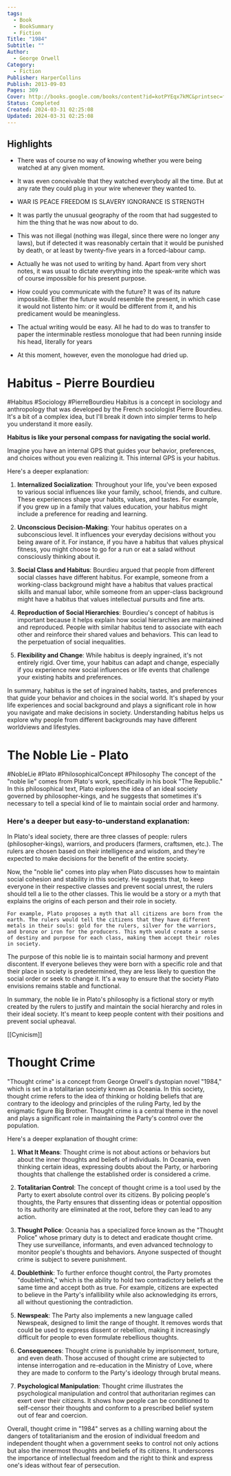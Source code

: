 ```yaml
---
tags:
  - Book
  - BookSummary
  - Fiction
Title: "1984"
Subtitle: ""
Author:
  - George Orwell
Category:
  - Fiction
Publisher: HarperCollins
Publish: 2013-09-03
Pages: 309
Cover: http://books.google.com/books/content?id=kotPYEqx7kMC&printsec=frontcover&img=1&zoom=1&edge=curl&source=gbs_api
Status: Completed
Created: 2024-03-31 02:25:08
Updated: 2024-03-31 02:25:08
---
```

## Highlights

- There was of course no way of knowing whether you were being watched at any given moment.

- It was even conceivable that they watched everybody all the time. But at any rate they could plug in your wire whenever they wanted to.

- WAR IS PEACE FREEDOM IS SLAVERY IGNORANCE IS STRENGTH

- It was partly the unusual geography of the room that had suggested to him the thing that he was now about to do.

- This was not illegal (nothing was illegal, since there were no longer any laws), but if detected it was reasonably certain that it would be punished by death, or at least by twenty-five years in a forced-labour camp.

- Actually he was not used to writing by hand. Apart from very short notes, it was usual to dictate everything into the speak-write which was of course impossible for his present purpose.

- How could you communicate with the future? It was of its nature impossible. Either the future would resemble the present, in which case it would not listento him: or it would be different from it, and his predicament would be meaningless.

- The actual writing would be easy. All he had to do was to transfer to paper the interminable restless monologue that had been running inside his head, literally for years

- At this moment, however, even the monologue had dried up.

# Habitus - Pierre Bourdieu

#Habitus #Sociology #PierreBourdieu
Habitus is a concept in sociology and anthropology that was developed by the French sociologist Pierre Bourdieu. It's a bit of a complex idea, but I'll break it down into simpler terms to help you understand it more easily.

**Habitus is like your personal compass for navigating the social world.** 

Imagine you have an internal GPS that guides your behavior, preferences, and choices without you even realizing it. This internal GPS is your habitus.

Here's a deeper explanation:

1. **Internalized Socialization**: Throughout your life, you've been exposed to various social influences like your family, school, friends, and culture. These experiences shape your habits, values, and tastes. For example, if you grew up in a family that values education, your habitus might include a preference for reading and learning.

2. **Unconscious Decision-Making**: Your habitus operates on a subconscious level. It influences your everyday decisions without you being aware of it. For instance, if you have a habitus that values physical fitness, you might choose to go for a run or eat a salad without consciously thinking about it.

3. **Social Class and Habitus**: Bourdieu argued that people from different social classes have different habitus. For example, someone from a working-class background might have a habitus that values practical skills and manual labor, while someone from an upper-class background might have a habitus that values intellectual pursuits and fine arts.

4. **Reproduction of Social Hierarchies**: Bourdieu's concept of habitus is important because it helps explain how social hierarchies are maintained and reproduced. People with similar habitus tend to associate with each other and reinforce their shared values and behaviors. This can lead to the perpetuation of social inequalities.

5. **Flexibility and Change**: While habitus is deeply ingrained, it's not entirely rigid. Over time, your habitus can adapt and change, especially if you experience new social influences or life events that challenge your existing habits and preferences.

In summary, habitus is the set of ingrained habits, tastes, and preferences that guide your behavior and choices in the social world. It's shaped by your life experiences and social background and plays a significant role in how you navigate and make decisions in society. Understanding habitus helps us explore why people from different backgrounds may have different worldviews and lifestyles.

# The Noble Lie - Plato

#NobleLie #Plato #PhilosophicalConcept #Philosophy 
The concept of the "noble lie" comes from Plato's work, specifically in his book "The Republic." In this philosophical text, Plato explores the idea of an ideal society governed by philosopher-kings, and he suggests that sometimes it's necessary to tell a special kind of lie to maintain social order and harmony.

### Here's a deeper but easy-to-understand explanation:

In Plato's ideal society, there are three classes of people: rulers (philosopher-kings), warriors, and producers (farmers, craftsmen, etc.). The rulers are chosen based on their intelligence and wisdom, and they're expected to make decisions for the benefit of the entire society.

Now, the "noble lie" comes into play when Plato discusses how to maintain social cohesion and stability in this society. He suggests that, to keep everyone in their respective classes and prevent social unrest, the rulers should tell a lie to the other classes. This lie would be a story or a myth that explains the origins of each person and their role in society.

```
For example, Plato proposes a myth that all citizens are born from the earth. The rulers would tell the citizens that they have different metals in their souls: gold for the rulers, silver for the warriors, and bronze or iron for the producers. This myth would create a sense of destiny and purpose for each class, making them accept their roles in society.
```

The purpose of this noble lie is to maintain social harmony and prevent discontent. If everyone believes they were born with a specific role and that their place in society is predetermined, they are less likely to question the social order or seek to change it. It's a way to ensure that the society Plato envisions remains stable and functional.

In summary, the noble lie in Plato's philosophy is a fictional story or myth created by the rulers to justify and maintain the social hierarchy and roles in their ideal society. It's meant to keep people content with their positions and prevent social upheaval.


[[Cynicism]]
# Thought Crime

"Thought crime" is a concept from George Orwell's dystopian novel "1984," which is set in a totalitarian society known as Oceania. In this society, thought crime refers to the idea of thinking or holding beliefs that are contrary to the ideology and principles of the ruling Party, led by the enigmatic figure Big Brother. Thought crime is a central theme in the novel and plays a significant role in maintaining the Party's control over the population.

Here's a deeper explanation of thought crime:

1. **What It Means**: Thought crime is not about actions or behaviors but about the inner thoughts and beliefs of individuals. In Oceania, even thinking certain ideas, expressing doubts about the Party, or harboring thoughts that challenge the established order is considered a crime.

2. **Totalitarian Control**: The concept of thought crime is a tool used by the Party to exert absolute control over its citizens. By policing people's thoughts, the Party ensures that dissenting ideas or potential opposition to its authority are eliminated at the root, before they can lead to any action.

3. **Thought Police**: Oceania has a specialized force known as the "Thought Police" whose primary duty is to detect and eradicate thought crime. They use surveillance, informants, and even advanced technology to monitor people's thoughts and behaviors. Anyone suspected of thought crime is subject to severe punishment.

4. **Doublethink**: To further enforce thought control, the Party promotes "doublethink," which is the ability to hold two contradictory beliefs at the same time and accept both as true. For example, citizens are expected to believe in the Party's infallibility while also acknowledging its errors, all without questioning the contradiction.

5. **Newspeak**: The Party also implements a new language called Newspeak, designed to limit the range of thought. It removes words that could be used to express dissent or rebellion, making it increasingly difficult for people to even formulate rebellious thoughts.

6. **Consequences**: Thought crime is punishable by imprisonment, torture, and even death. Those accused of thought crime are subjected to intense interrogation and re-education in the Ministry of Love, where they are made to conform to the Party's ideology through brutal means.

7. **Psychological Manipulation**: Thought crime illustrates the psychological manipulation and control that authoritarian regimes can exert over their citizens. It shows how people can be conditioned to self-censor their thoughts and conform to a prescribed belief system out of fear and coercion.

Overall, thought crime in "1984" serves as a chilling warning about the dangers of totalitarianism and the erosion of individual freedom and independent thought when a government seeks to control not only actions but also the innermost thoughts and beliefs of its citizens. It underscores the importance of intellectual freedom and the right to think and express one's ideas without fear of persecution.

